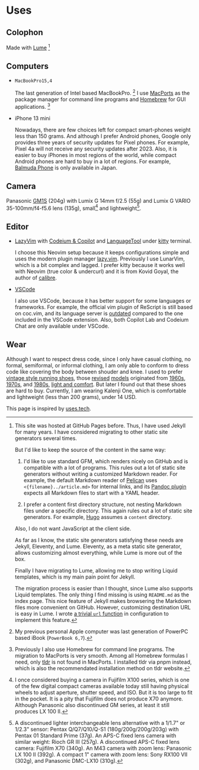 # Uses

## Colophon

Made with [Lume][] [^1]

[Lume]: https://lume.land

[^1]: This site was hosted at GitHub Pages before.
    Thus, I have used Jekyll for many years.
    I have considered migrating to other static site generators several times.

    But I'd like to keep the source of the content in the same way:

    1. I'd like to use standard GFM, which renders nicely on GitHub and is compatible with a lot of programs.
       This rules out a lot of static site generators without writing a customized Markdown reader.
       For example, the default Markdown reader of [Pelican] uses `<{filename}../article.md>` for internal links,
       and its [Pandoc plugin][pelican-pandoc] expects all Markdown files to start with a YAML header.

    2. I prefer a content first directory structure, not nesting Markdown files under a specific directory.
       This again rules out a lot of static site generators.
       For example, [Hugo] assumes a `content` directory.

    Also, I do not want JavaScript at the client side.

    As far as I know, the static site generators satisfying these needs are Jekyll, Eleventy, and Lume.
    Eleventy, as a meta static site generator, allows customizing almost everything,
    while Lume is more out of the box.

    Finally I have migrating to Lume, allowing me to stop writing Liquid templates,
    which is my main pain point for Jekyll.

    The migration process is easier than I thought, since Lume also supports Liquid templates.
    The only thing I find missing is using `README.md` as the index page.
    This nice feature of Jekyll makes browsering the Markdown files more convenient on GitHub.
    However, customizing destination URL is easy in Lume.
    I wrote [a trivial `url` function][url] in configuration to implement this feature.

[Pelican]: https://docs.getpelican.com/en/latest/content.html#linking-to-internal-content
[pelican-pandoc]: https://github.com/pelican-plugins/pandoc-reader#specifying-file-metadata
[Hugo]: https://gohugo.io/getting-started/configuration/#contentdir
[url]: https://github.com/weakish/weakish.github.com/commit/1d8a2f4b7682cf246cb8e2d3996b5bb66c431240

## Computers

- `MacBookPro15,4`

    The last generation of Intel based MacBookPro. [^2]
    I use [MacPorts] as the package manager for command line programs and [Homebrew] for GUI applications. [^3]

- iPhone 13 mini

    Nowadays, there are few choices left for compact smart-phones weight less than 150 grams.
    And although I prefer Android phones, Google only provides three years of security updates for Pixel phones.
    For example, Pixel 4a will not receive any security updates after 2023.
    Also, it is easier to buy iPhones in most regions of the world,
    while compact Android phones are hard to buy in a lot of regions.
    For example, [Balmuda Phone] is only available in Japan.


[^2]: My previous personal Apple computer was last generation of PowerPC based iBook (`PowerBook 6,7`).

[^3]: Previously I also use Homebrew for command line programs.
    The migration to MacPorts is very smooth.
    Among all Homebrew formulas I need, only [tldr] is not found in MacPorts.
    I installed tldr via pnpm instead, which is also the recommendated installation method on tldr website.

[MacPorts]: https://www.macports.org
[Homebrew]: https://github.com/Homebrew/homebrew-cask
[Balmuda Phone]: https://tech.balmuda.com/jp/phone/story/
[tldr]: https://tldr.sh

## Camera

Panasonic [GM1S] (204g) with Lumix G 14mm f/2.5 (55g) and Lumix G VARIO 35-100mm/f4-f5.6 lens (135g),
small[^4] and lightweight[^5].

[^4]: I once considered buying a camera in Fujifilm X100 series,
    which is one of the few digital compact cameras available today
    still having physical wheels to adjust aperture, shutter speed, and ISO.
    But it is too large to fit in the pocket.
    It is a pity that Fujifilm does not produce X70 anymore.
    Although Panasonic also discontinued GM series, at least it still produces LX 100 II.

[^5]: A discontinued lighter interchangeable lens alternative with a 1/1.7" or 1/2.3" sensor:
    Pentax Q/Q7/Q10/Q-S1 (180g/200g/200g/203g) with Pentax 01 Standard Prime (37g).
    An APS-C fixed lens camera with similar weight: Rioch GR III (257g).
    A discontinued APS-C fixed lens camera: Fujifilm X70 (340g).
    An M43 camera with zoom lens: Panasonic LX 100 II (392g).
    A compact 1" camera with zoom lens: Sony RX100 VII (302g), and Panasonic DMC-LX10 (310g).

[GM1S]: https://panasonic.jp/dc/p-db/DMC-GM1SK.html

## Editor

- [LazyVim] with [Codeium & Copilot](../vim/completion.md) and [LanguageTool](../vim/spell.md) under [kitty] terminal.

    I choose this Neovim setup because it keeps configurations simple and uses the modern plugin manager [lazy.vim].
    Previously I use LunarVim, which is a bit complex and lagged.
    I prefer kitty because it works well with Neovim (true color & undercurl) and it is from Kovid Goyal, the author of [calibre].

- [VSCode](https://code.visualstudio.com/)

    I also use VSCode, because it has better support for some languages or frameworks.
    For example, the official vim plugin of ReScript is still based on coc.vim,
    and its language server is [outdated] compared to the one included in the VSCode extension.
    Also, both Copilot Lab and Codeium Chat are only available under VSCode.

[LazyVim]: https://www.lazyvim.org/
[lazy.vim]: https://github.com/folke/lazy.nvim
[kitty]: https://sw.kovidgoyal.net/kitty/
[calibre]: https://github.com/kovidgoyal/calibre
[outdated]: https://github.com/rescript-lang/vim-rescript/issues/61

## Wear

Although I want to respect dress code,
since I only have casual clothing, no formal, semiformal, or informal clothing,
I am only able to conform to dress code like covering the body between shouder and knee.
I used to prefer [vintage style running shoes][thedeffest], those [revised] [models] originated from [1960s], [1970s], and [1980s], [light and comfort][ad].
But later I found out that these shoes are hard to buy.
Currently, I am wearing Kalenji One, which is comfortable and lightweight (less than 200 grams), under 14 USD. 

[thedeffest]: https://www.thedeffest.com/
[revised]: https://www.thedeffest.com/blog/new-balance-ms327laa-retro-runners
[models]: https://www.mizuno.jp/mizuno1906/journal/journal_collection/046/
[1960s]: https://www.onitsukatiger.com/gb/en-gb/onitsukatiger-inspiration/onitsukatiger-mexico-66/
[1970s]: /uses/comp-100.jpg "https://www.thedeffest.com/vintage-ads/new-balance-100-w100-vintage-sneaker-ad-from-1979"
[1980s]: /uses/nb-420.jpg "https://i.ebayimg.com/images/g/ApEAAOSwd7Fb-MP7/s-l1600.jpg"
[ad]: /uses/nb-ads.jpg "https://images.squarespace-cdn.com/content/v1/5ab94f5e3c3a536987d16ce5/1586282359719-W9JJP53TVVP0EAJVXOLJ/ke17ZwdGBToddI8pDm48kGNEFA4rC7c0McDIySn7RjkUqsxRUqqbr1mOJYKfIPR7LoDQ9mXPOjoJoqy81S2I8N_N4V1vUb5AoIIIbLZhVYxCRW4BPu10St3TBAUQYVKcPlG31PR0Q5DeNaNXE1QnS_LzyNcqI129vtg_t5azkwh6fx-4rvXr20Sq8_feGDMO/New+Balance+1982+vintage+sneaker+ad+%40+The+Deffest?format=1500w"

This page is inspired by [uses.tech].

[uses.tech]: https://uses.tech/
